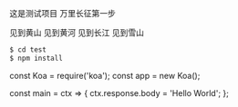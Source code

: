 这是测试项目
万里长征第一步

见到黄山
见到黄河
见到长江
见到雪山
```bash
$ cd test
$ npm install
```

const Koa = require('koa');
const app = new Koa();

const main = ctx => {
  ctx.response.body = 'Hello World';
};